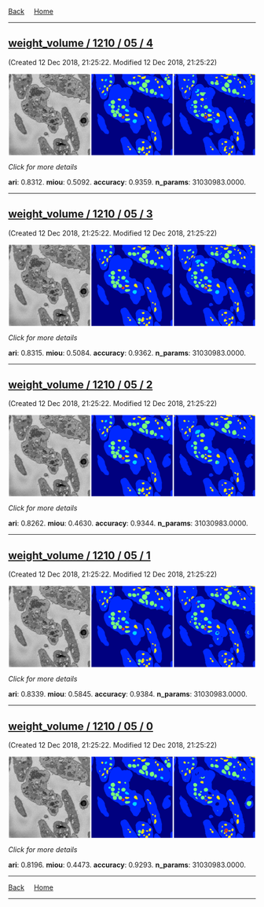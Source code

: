 [Back](..)&nbsp;&nbsp;&nbsp;&nbsp;&nbsp;[Home](leapmanlab.github.io/snapshots)

---

<div class="thumbnail"><a href="4"><h2>weight_volume / 1210 / 05 / 4</h2></a><p>(Created 12 Dec 2018, 21:25:22. Modified 12 Dec 2018, 21:25:22)
</p><a href="4"><img src="4/media/summary.png" align="center"></a><p>
<i>Click for more details</i>
</p></div>

**ari**: 0.8312. **miou**: 0.5092. **accuracy**: 0.9359. **n_params**: 31030983.0000. 

---

<div class="thumbnail"><a href="3"><h2>weight_volume / 1210 / 05 / 3</h2></a><p>(Created 12 Dec 2018, 21:25:22. Modified 12 Dec 2018, 21:25:22)
</p><a href="3"><img src="3/media/summary.png" align="center"></a><p>
<i>Click for more details</i>
</p></div>

**ari**: 0.8315. **miou**: 0.5084. **accuracy**: 0.9362. **n_params**: 31030983.0000. 

---

<div class="thumbnail"><a href="2"><h2>weight_volume / 1210 / 05 / 2</h2></a><p>(Created 12 Dec 2018, 21:25:22. Modified 12 Dec 2018, 21:25:22)
</p><a href="2"><img src="2/media/summary.png" align="center"></a><p>
<i>Click for more details</i>
</p></div>

**ari**: 0.8262. **miou**: 0.4630. **accuracy**: 0.9344. **n_params**: 31030983.0000. 

---

<div class="thumbnail"><a href="1"><h2>weight_volume / 1210 / 05 / 1</h2></a><p>(Created 12 Dec 2018, 21:25:22. Modified 12 Dec 2018, 21:25:22)
</p><a href="1"><img src="1/media/summary.png" align="center"></a><p>
<i>Click for more details</i>
</p></div>

**ari**: 0.8339. **miou**: 0.5845. **accuracy**: 0.9384. **n_params**: 31030983.0000. 

---

<div class="thumbnail"><a href="0"><h2>weight_volume / 1210 / 05 / 0</h2></a><p>(Created 12 Dec 2018, 21:25:22. Modified 12 Dec 2018, 21:25:22)
</p><a href="0"><img src="0/media/summary.png" align="center"></a><p>
<i>Click for more details</i>
</p></div>

**ari**: 0.8196. **miou**: 0.4473. **accuracy**: 0.9293. **n_params**: 31030983.0000. 

---

[Back](..)&nbsp;&nbsp;&nbsp;&nbsp;&nbsp;[Home](leapmanlab.github.io/snapshots)

---